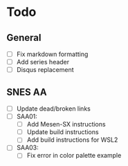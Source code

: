 # Todo

## General

- [ ] Fix markdown formatting
- [ ] Add series header
- [ ] Disqus replacement

## SNES AA

- [ ] Update dead/broken links
- [ ] SAA01:
  - [ ] Add Mesen-SX instructions
  - [ ] Update build instructions
  - [ ] Add build instructions for WSL2
- [ ] SAA03:
  - [ ] Fix error in color palette example

